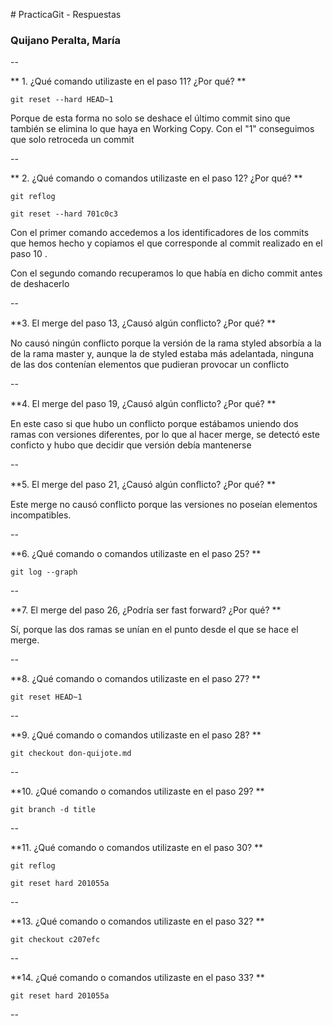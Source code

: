 ﻿﻿﻿﻿# PracticaGit - Respuestas### Quijano Peralta, María--** 1. ¿Qué comando utilizaste en el paso 11? ¿Por qué? **`git reset --hard HEAD~1` Porque de esta forma no solo se deshace el último commit  sino que también se elimina lo que haya en Working Copy. Con el "1" conseguimos que solo retroceda un commit--** 2. ¿Qué comando o comandos utilizaste en el paso 12? ¿Por qué? **`git reflog` `git reset --hard 701c0c3` Con el primer comando accedemos a los identificadores de los commits que hemos hecho y copiamos el que corresponde al commit realizado en el paso 10 . Con el segundo comando recuperamos lo que había en dicho commit antes de deshacerlo--**3.  El merge del paso 13, ¿Causó algún conﬂicto? ¿Por qué? **No causó ningún conflicto porque la versión de la rama styled absorbía a la de la rama master  y, aunque la de styled estaba más adelantada, ninguna de las dos contenían elementos que pudieran provocar un conflicto --**4. El merge del paso 19, ¿Causó algún conﬂicto? ¿Por qué? **En este caso si que hubo un conflicto porque estábamos uniendo dos ramas con versiones diferentes, por lo que al hacer merge, se detectó este conficto y hubo que decidir que versión debía mantenerse--**5.  El merge del paso 21, ¿Causó algún conﬂicto? ¿Por qué? **Este merge no causó conflicto porque las versiones no poseían elementos incompatibles. --**6. ¿Qué comando o comandos utilizaste en el paso 25? **`git log --graph`--**7. El merge del paso 26, ¿Podría ser fast forward? ¿Por qué?  **Sí, porque las dos ramas se unían en el punto desde el que se hace el merge.--**8.  ¿Qué comando o comandos utilizaste en el paso 27?   **`git reset HEAD~1`--**9.  ¿Qué comando o comandos utilizaste en el paso 28?   **`git checkout don-quijote.md`--**10.  ¿Qué comando o comandos utilizaste en el paso 29?   **`git branch -d title` --**11.  ¿Qué comando o comandos utilizaste en el paso 30?   **`git reflog``git reset hard 201055a`--**13.  ¿Qué comando o comandos utilizaste en el paso 32?   **`git checkout c207efc`--**14.  ¿Qué comando o comandos utilizaste en el paso 33?   **`git reset hard 201055a` -- 